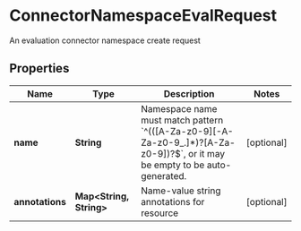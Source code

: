 

# ConnectorNamespaceEvalRequest

An evaluation connector namespace create request

## Properties

Name | Type | Description | Notes
------------ | ------------- | ------------- | -------------
**name** | **String** | Namespace name must match pattern &#x60;^(([A-Za-z0-9][-A-Za-z0-9_.]*)?[A-Za-z0-9])?$&#x60;, or it may be empty to be auto-generated. |  [optional]
**annotations** | **Map&lt;String, String&gt;** | Name-value string annotations for resource |  [optional]



